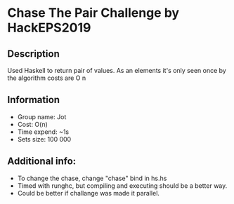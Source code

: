 # Chase The Pair Challenge by HackEPS2019

## Description
Used Haskell to return pair of values. As an elements it's only seen once by the algorithm costs are O n

## Information
- Group name: Jot
- Cost: O(n)
- Time expend: ~1s
- Sets size: 100 000

## Additional info:
- To change the chase, change "chase" bind in hs.hs
- Timed with runghc, but compiling and executing should be a better way.
- Could be better if challange was made it parallel.
